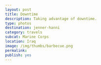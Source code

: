 ```yaml
---
layout: post
title: Downtime
description: Taking advantage of downtime.
type: photos
destination: jenner-hanni
category: travels
subcat: Marine Corps
location: Iraq
image: /img/thumbs/barbecue.png
permalink: 
publish: yes
---
```

<p><a href="https://jenner.smugmug.com/Marine-Corps/Al-Asad-Barbecue/i-jsHLJc7/0/M/00069-M.jpg">
<img src="https://jenner.smugmug.com/Marine-Corps/Al-Asad-Barbecue/i-jsHLJc7/0/M/00069-Ti.jpg" alt=""></a></p>

<p><a href="https://jenner.smugmug.com/Marine-Corps/Al-Asad-Barbecue/i-dVJHbBg/0/M/avisupp-M.jpg">
<img src="https://jenner.smugmug.com/Marine-Corps/Al-Asad-Barbecue/i-dVJHbBg/0/M/avisupp-Ti.jpg" alt=""></a></p>

<p><a href="https://jenner.smugmug.com/Marine-Corps/Al-Asad-Barbecue/i-D7bgTcr/0/M/helosinbound-M.jpg">
<img src="https://jenner.smugmug.com/Marine-Corps/Al-Asad-Barbecue/i-D7bgTcr/0/M/helosinbound-Ti.jpg" alt=""></a></p>

<p><a href="https://jenner.smugmug.com/Marine-Corps/Al-Asad-Barbecue/i-2Tvjn5k/0/M/ballbounce-M.jpg">
<img src="https://jenner.smugmug.com/Marine-Corps/Al-Asad-Barbecue/i-2Tvjn5k/0/M/ballbounce-Ti.jpg" alt=""></a></p>

<p><a href="https://jenner.smugmug.com/Marine-Corps/Al-Asad-Barbecue/i-G4sMbq5/0/M/kirbycook-M.jpg">
<img src="https://jenner.smugmug.com/Marine-Corps/Al-Asad-Barbecue/i-G4sMbq5/0/M/kirbycook-Ti.jpg" alt=""></a></p>

<p><a href="https://jenner.smugmug.com/Marine-Corps/Al-Asad-Barbecue/i-t3Mnxsx/0/M/monopoly-M.jpg">
<img src="https://jenner.smugmug.com/Marine-Corps/Al-Asad-Barbecue/i-t3Mnxsx/0/M/monopoly-Ti.jpg" alt=""></a></p>


